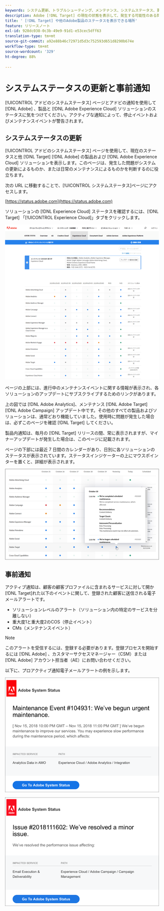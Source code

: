 ```yaml
---
keywords: システム更新、トラブルシューティング、メンテナンス、システムステータス、更新ステータス
description: Adobe [!DNL Target] の現在の状態を表示して、発生する可能性のある問題がシステムの更新または定期保守によるものかどうかを判断します。
title: ' [!DNL Target] や他のAdobe製品のステータスを表示できる場所'
feature: リリースノート
exl-id: 928dc038-0c3b-49e9-91d1-e53cec5dff63
translation-type: tm+mt
source-git-commit: a92e88b46c72971d5d3c752593d651d8290b674e
workflow-type: tm+mt
source-wordcount: '329'
ht-degree: 88%

---
```


# システムステータスの更新と事前通知

[!UICONTROL アドビのシステムステータス] ページとアドビの通知を使用して [!DNL Adobe] 、製品と [!DNL Adobe Experience Cloud] ソリューションのステータスに気をつけてください。アクティブな通知によって、停止イベントおよびメンテナンスイベントが警告されます。

## システムステータスの更新

[!UICONTROL アドビのシステムステータス] ページを使用して、現在のステータスと他 [!DNL Target] [!DNL Adobe] の製品および [!DNL Adobe Experience Cloud] ソリューションを表示します。このページは、発生した問題がシステムの更新によるものか、または日常のメンテナンスによるものかを判断するのに役立ちます。

次の URL に移動することで、[!UICONTROL システムステータス]ページにアクセスします。

[https://status.adobe.com](https://status.adobe.com)

ソリューションの [!DNL Experience Cloud] ステータスを確認するには、[!DNL Target] 「[!UICONTROL Experience Cloud]」タブをクリックします。

![](assets/system_status.png)

ページの上部には、進行中のメンテナンスイベントに関する情報が表示され、各ソリューションのアップデートにサブスクライブするためのリンクがあります。

上の図では [!DNL Adobe Analytics]、メンテナンス [!DNL Adobe Target] [!DNL Adobe Campaign] アップデート中です。その他のすべての製品およびソリューションは、通常どおり機能していました。使用時に問題が発生した場合は、必ずこのページを確認 [!DNL Target] してください。

製品内通知は、毎月の [!DNL Target] リリースの間、常に表示されますが、マイナーアップデートが発生した場合は、このページに記載されます。

ページの下部には最近 7 日間のカレンダーがあり、日別に各ソリューションのステータスが表示されています。ステータスインジケーターの上にマウスポインターを置くと、詳細が表示されます。

![](assets/system_status_indicator.png)

## 事前通知

アクティブ通知は、顧客の顧客プロファイルに含まれるサービスに対して開か [!DNL Target]れた以下のイベントに関して、登録された顧客に送信される電子メールアラートです。

* ソリューションレベルのアラート（ソリューション内の特定のサービスを分離しない）
* 重大度1と重大度2のCOS（停止イベント）
* CMs（メンテナンスイベント）

>[!NOTE]
>
>このアラートを受信するには、登録する必要があります。登録プロセスを開始するには [!DNL Adobe] 、カスタマーサクセスマネージャー（CSM）または [!DNL Adobe] アカウント担当者（AE）にお問い合わせください。

以下に、プロアクティブ通知電子メールアラートの例を示します。

![Proactive 通知1](/help/r-release-notes/assets/proactive-notification-1.png)

![Proactive 通知2](/help/r-release-notes/assets/proactive-notification-2.png)
